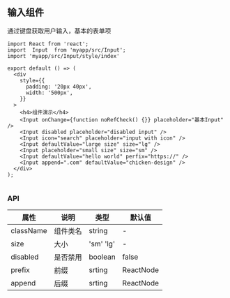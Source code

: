 ## 输入组件

通过键盘获取用户输入，基本的表单项




```tsx 
import React from 'react';
import  Input  from 'myapp/src/Input';
import 'myapp/src/Input/style/index'

export default () => (
  <div
    style={{
      padding: '20px 40px',
      width: '500px',
    }}
  >
    <h4>组件演示</h4>
    <Input onChange={function noRefCheck() {}} placeholder="基本Input" />
    <Input disabled placeholder="disabled input" />
    <Input icon="search" placeholder="input with icon" />
    <Input defaultValue="large size" size="lg" />
    <Input placeholder="small size" size="sm" />
    <Input defaultValue="hello world" perfix="https://" />
    <Input append=".com" defaultValue="chicken-design" />
  </div>
);


```

### API

| 属性 | 说明     | 类型                                         | 默认值 |
| ---- | -------- | -------------------------------------------- | ------ |
| className | 组件类名 |   string   |   - |
| size  | 大小 | 'sm' 'lg' | - | 
| disabled | 是否禁用 |boolean | false |
| prefix | 前缀 | srting | ReactNode | - |   
| append | 后缀 | srting | ReactNode | - |  

